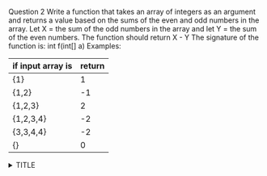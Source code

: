 Question 2
Write a function that takes an array of integers as an argument and returns a
value based on the sums of the even and odd numbers in the array. Let X = the sum of the odd
numbers in the array and let Y = the sum of the even numbers. The function should return X - Y
The signature of the function is:
int f(int[] a)
Examples:

if input array is     | return                                                                
-----------------------|-----------------------------------------------------------------------
 {1}                   | 1                                                                     
 {1,2}                 | -1                                                                    
 {1,2,3}               | 2                                                                     
 {1,2,3,4}             | -2                                                                    
 {3,3,4,4}             | -2                                                                    
 {}                    | 0                                                                     

<details>
<summary>TITLE</summary>

```ruby
 
 public static int sumDifference(int[] arr) {
    int sumOdd = 0;
    int sumEven = 0;

    for (int num : arr) {
        if (num % 2 == 0) {
            sumEven += num;
        } else {
            sumOdd += num;
        }
    }

    return sumOdd - sumEven;
}
 
```
 
 ### Explanation

1. The code declares two variables sumOdd and sumEven to keep track of the sums of the odd and even numbers in the array, respectively. These variables are initialized to 0.

2. The code then uses a for loop to iterate over each element of the input array arr.

3. For each element num in the array, the code checks if it is even or odd using the modulo operator (num % 2). If the result is 0, it means that the number is even and the code adds it to the sumEven variable. If the result is non-zero, it means that the number is odd and the code adds it to the sumOdd variable.

4. After the loop has completed, the code returns the difference between the sum of the odd numbers and the sum of the even numbers by subtracting sumEven from sumOdd. The result of this subtraction is the return value of the function.

</details>
